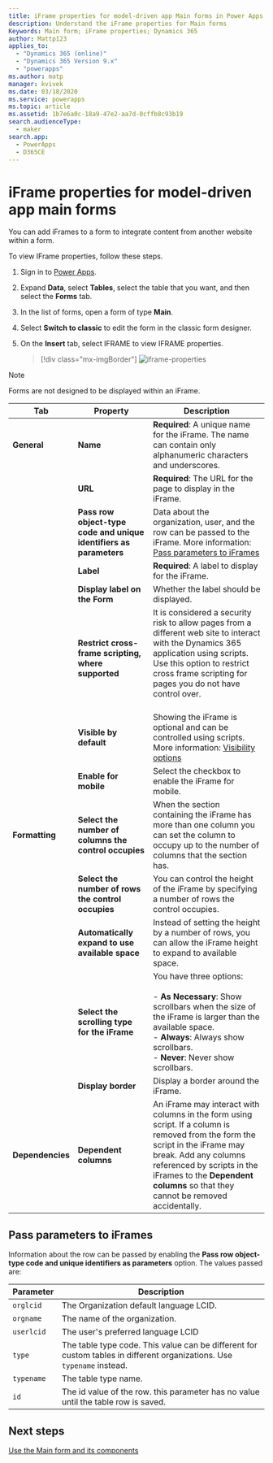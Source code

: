 ```yaml
---
title: iFrame properties for model-driven app Main forms in Power Apps | MicrosoftDocs
description: Understand the iFrame properties for Main forms
Keywords: Main form; iFrame properties; Dynamics 365
author: Mattp123
applies_to: 
  - "Dynamics 365 (online)"
  - "Dynamics 365 Version 9.x"
  - "powerapps"
ms.author: matp
manager: kvivek
ms.date: 03/18/2020
ms.service: powerapps
ms.topic: article
ms.assetid: 1b7e6a0c-18a9-47e2-aa7d-0cffb8c93b19
search.audienceType: 
  - maker
search.app: 
  - PowerApps
  - D365CE
---
```

# iFrame properties for model-driven app main forms

You can add iFrames to a form to integrate content from another website within a form. 

To view IFrame properties, follow these steps.

1.  Sign in to [Power Apps](https://make.powerapps.com/?utm_source=padocs&utm_medium=linkinadoc&utm_campaign=referralsfromdoc).

2.  Expand **Data**, select **Tables**, select the table that you want, and then select the **Forms** tab. 

3. In the list of forms, open a form of type **Main**.

4.  Select **Switch to classic** to edit the form in the classic form designer.

4.  On the **Insert** tab, select IFRAME to view IFRAME properties.

      > [!div class="mx-imgBorder"] 
      > ![iframe-properties](media/iframe-properties.png)


> [!NOTE]
> Forms are not designed to be displayed within an iFrame.  
  
|Tab|Property|Description|  
|---------|--------------|-----------------|  
|**General**|**Name**|**Required**: A unique name for the iFrame. The name can contain only alphanumeric characters and underscores.|  
||**URL**|**Required**: The URL for the page to display in the iFrame.|  
||**Pass row object-type code and unique identifiers as parameters**|Data about the organization, user, and the row can be passed to the iFrame. More information: [Pass parameters to iFrames](#pass-parameters-to-iframes) |  
||**Label**|**Required**: A label to display for the iFrame.|  
||**Display label on the Form**|Whether the label should be displayed.|  
||**Restrict cross-frame scripting, where supported**|It is considered a security risk to allow pages from a different web site to interact with the Dynamics 365 application using scripts. Use this option to restrict cross frame scripting for pages you do not have control over.<br /><br />|  
||**Visible by default**|Showing the iFrame is optional and can be controlled using scripts. More information: [Visibility options](visibility-options-legacy.md)|
||**Enable for mobile**|Select the checkbox to enable the iFrame for mobile.|  
|**Formatting**|**Select the number of columns the control occupies**|When the section containing the iFrame has more than one column you can set the column to occupy up to the number of columns that the section has.|  
||**Select the number of rows the control occupies**|You can control the height of the iFrame by specifying a number of rows the control occupies.|  
||**Automatically expand to use available space**|Instead of setting the height by a number of rows, you can allow the iFrame height to expand to available space.|  
||**Select the scrolling type for the iFrame**|You have three options:<br /><br /> - **As Necessary**: Show scrollbars when the size of the iFrame is larger than the available space.<br />- **Always**: Always show scrollbars.<br />- **Never**:  Never show scrollbars.|  
||**Display border**|Display a border around the iFrame.|  
|**Dependencies**|**Dependent columns**|An iFrame may interact with columns in the form using script. If a column is removed from the form the script in the iFrame may break. Add any columns referenced by scripts in the iFrames to the **Dependent columns** so that they cannot be removed accidentally.|  
  
## Pass parameters to iFrames  
 Information about the row can be passed by enabling the **Pass row object-type code and unique identifiers as parameters** option. The values passed are:  
  
|Parameter|Description|  
|---------------|-----------------|  
|`orglcid`|The Organization default language LCID.|  
|`orgname`|The name of the organization.|  
|`userlcid`|The user's preferred language LCID|  
|`type`|The table type code. This value can be different for custom tables in different organizations. Use `typename` instead.|  
|`typename`|The table type name.|  
|`id`|The id value of the row. this parameter has no value until the table row is saved.|  

## Next steps

[Use the Main form and its components](use-main-form-and-components.md)
